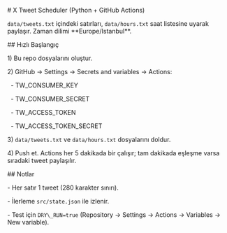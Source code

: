 \# X Tweet Scheduler (Python + GitHub Actions)



`data/tweets.txt` içindeki satırları, `data/hours.txt` saat listesine uyarak paylaşır. Zaman dilimi \*\*Europe/Istanbul\*\*.



\## Hızlı Başlangıç

1\) Bu repo dosyalarını oluştur.

2\) GitHub → Settings → Secrets and variables → Actions:

&nbsp;  - TW\_CONSUMER\_KEY

&nbsp;  - TW\_CONSUMER\_SECRET

&nbsp;  - TW\_ACCESS\_TOKEN

&nbsp;  - TW\_ACCESS\_TOKEN\_SECRET

3\) `data/tweets.txt` ve `data/hours.txt` dosyalarını doldur.

4\) Push et. Actions her 5 dakikada bir çalışır; tam dakikada eşleşme varsa sıradaki tweet paylaşılır.



\## Notlar

\- Her satır 1 tweet (280 karakter sınırı).

\- İlerleme `src/state.json` ile izlenir.

\- Test için `DRY\_RUN=true` (Repository → Settings → Actions → Variables → New variable).



